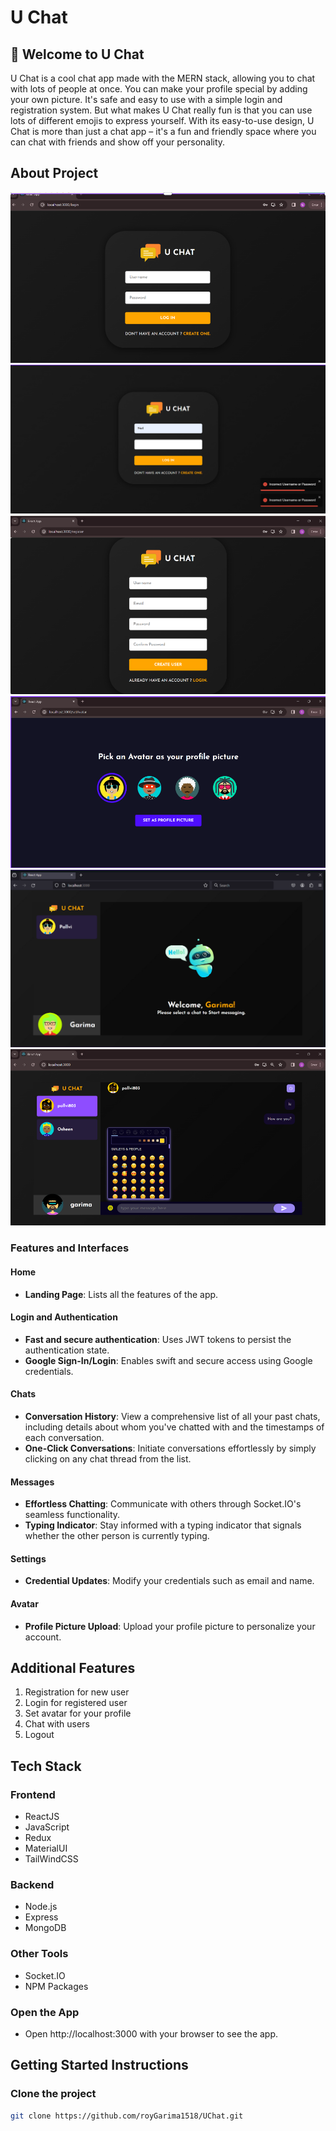 # U Chat

## 🌟 Welcome to U Chat
U Chat is a cool chat app made with the MERN stack, allowing you to chat with lots of people at once. You can make your profile special by adding your own picture. It's safe and easy to use with a simple login and registration system. But what makes U Chat really fun is that you can use lots of different emojis to express yourself. With its easy-to-use design, U Chat is more than just a chat app – it's a fun and friendly space where you can chat with friends and show off your personality.

## About Project

![U Chat Demo](images/uchat1.png)
![U Chat Demo](images/uchat2.png)
![U Chat Demo](images/uchat3.png)
![U Chat Demo](images/uchat4.png)
![U Chat Demo](images/uchat5.png)
![U Chat Demo](images/uchat6.png)

### Features and Interfaces

#### Home
- **Landing Page**: Lists all the features of the app.

#### Login and Authentication
- **Fast and secure authentication**: Uses JWT tokens to persist the authentication state.
- **Google Sign-In/Login**: Enables swift and secure access using Google credentials.

#### Chats
- **Conversation History**: View a comprehensive list of all your past chats, including details about whom you've chatted with and the timestamps of each conversation.
- **One-Click Conversations**: Initiate conversations effortlessly by simply clicking on any chat thread from the list.

#### Messages
- **Effortless Chatting**: Communicate with others through Socket.IO's seamless functionality.
- **Typing Indicator**: Stay informed with a typing indicator that signals whether the other person is currently typing.

#### Settings
- **Credential Updates**: Modify your credentials such as email and name.

#### Avatar 
- **Profile Picture Upload**: Upload your profile picture to personalize your account.

## Additional Features
1. Registration for new user
2. Login for registered user
3. Set avatar for your profile
4. Chat with users
5. Logout

## Tech Stack

### Frontend
- ReactJS
- JavaScript
- Redux
- MaterialUI
- TailWindCSS

### Backend
- Node.js
- Express
- MongoDB

### Other Tools
- Socket.IO
- NPM Packages

### Open the App
- Open http://localhost:3000 with your browser to see the app.

## Getting Started Instructions

### Clone the project
```sh
git clone https://github.com/royGarima1518/UChat.git
